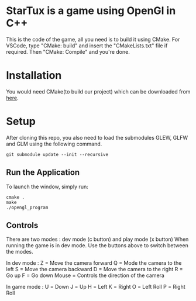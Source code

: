 # StarTux is a game using OpenGl in C++

This is the code of the game, all you need is to build it using CMake. For VSCode, type "CMake: build" and insert the "CMakeLists.txt" file if required. Then "CMake: Compile" and you're done. 

# Installation

You would need CMake(to build our project) which can be downloaded from [here](https://cmake.org/download/).

# Setup

After cloning this repo, you also need to load the submodules GLEW, GLFW and GLM using the following command.

    git submodule update --init --recursive


## Run the Application

To launch the window, simply run:

    cmake .
    make
    ./opengl_program

## Controls

There are two modes : dev mode (c button) and play mode (x button)
When running the game is in dev mode. Use the buttons above to switch between the modes.

In dev mode :
    Z = Move the camera forward
    Q = Mode the camera to the left
    S = Move the camera backward
    D = Move the camera to the right
    R = Go up
    F = Go down
    Mouse = Controls the direction of the camera

In game mode :
    U = Down
    J = Up
    H = Left
    K = Right
    O = Left Roll
    P = Right Roll
